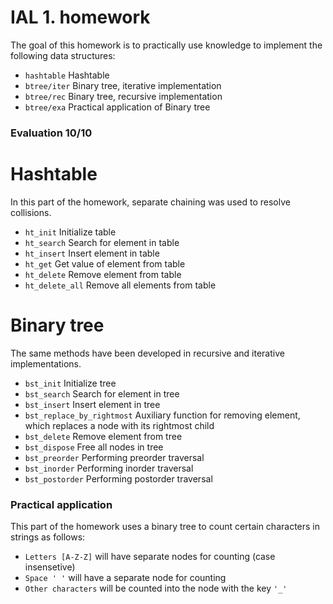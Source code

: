# IAL 1. homework
The goal of this homework is to practically use knowledge to implement the following data structures:
- `hashtable` Hashtable
- `btree/iter` Binary tree, iterative implementation
- `btree/rec` Binary tree, recursive implementation
- `btree/exa` Practical application of Binary tree

### Evaluation 10/10

# Hashtable
In this part of the homework, separate chaining was used to resolve collisions.
- `ht_init` Initialize table
- `ht_search` Search for element in table
- `ht_insert` Insert element in table
- `ht_get` Get value of element from table
- `ht_delete` Remove element from table
- `ht_delete_all` Remove all elements from table

# Binary tree
The same methods have been developed in recursive and iterative implementations.
- `bst_init` Initialize tree
- `bst_search` Search for element in tree
- `bst_insert` Insert element in tree
- `bst_replace_by_rightmost` Auxiliary function for removing element, which replaces a node with its rightmost child
- `bst_delete` Remove element from tree
- `bst_dispose` Free all nodes in tree
- `bst_preorder` Performing preorder traversal
- `bst_inorder` Performing inorder traversal
- `bst_postorder` Performing postorder traversal

### Practical application
This part of the homework uses a binary tree to count certain characters in strings as follows:

- `Letters [A-Z-Z]` will have separate nodes for counting (case insensetive)
- `Space ' '` will have a separate node for counting
- `Other characters` will be counted into the node with the key `'_'`
